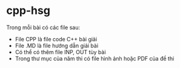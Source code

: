 # cpp-hsg
Trong mỗi bài có các file sau:  
- File CPP là file code C++ bài giải  
- File .MD là file hướng dẫn giải bài
- Có thể có thêm file INP, OUT tùy bài
- Trong thư mục của năm thi có file hình ảnh hoặc PDF của đề thi
